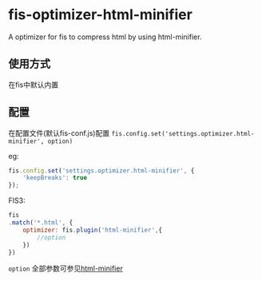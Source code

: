 # fis-optimizer-html-minifier

A optimizer for fis to compress html by using html-minifier.

## 使用方式 

在fis中默认内置

## 配置

在配置文件(默认fis-conf.js)配置 `fis.config.set('settings.optimizer.html-minifier', option)`

eg:

```javascript
fis.config.set('settings.optimizer.html-minifier', {
    'keepBreaks': true
});
```

FIS3:
```js
fis
.match('*.html', {
    optimizer: fis.plugin('html-minifier',{
        //option
    })
})
```

`option` 全部参数可参见[html-minifier](https://github.com/kangax/html-minifier)

